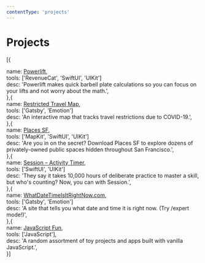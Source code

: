 ```yaml
---
contentType: 'projects'
---
```


<h1>Projects</h1>

[{</br>
  <div class="obj-content">
    name: 
      <a target="_blank" rel="noopener noreferrer" href="https://apps.apple.com/app/id1502056323">Powerlift</a>,<br />
    tools: 
      [<span class="green">'RevenueCat'</span>, <span class="green">'SwiftUI'</span>, <span class="green">'UIKit'</span>]</br>
    desc: 
      <span class="yellow">'Powerlift makes quick barbell plate calculations so you can focus on your lifts and not worry about the math.'</span>,</br>
  </div>
},{</br>
  <div class="obj-content">
    name: 
      <a target="_blank" rel="noopener noreferrer" href="https://restrictedtravelmap.com">Restricted Travel Map</a>,<br />
    tools: 
      [<span class="green">'Gatsby'</span>, <span class="green">'Emotion'</span>]</br>
    desc: 
      <span class="yellow">'An interactive map that tracks travel restrictions due to COVID-19.'</span>,</br>
  </div>
},{</br>
  <div class="obj-content">
    name: 
      <a target="_blank" rel="noopener noreferrer" href="https://apps.apple.com/us/app/places-san-francisco/id1497590988">Places SF</a>,<br />
    tools: 
      [<span class="green">'MapKit'</span>, <span class="green">'SwiftUI'</span>, <span class="green">'UIKit'</span>]</br>
    desc: 
      <span class="yellow">'Are you in on the secret? Download Places SF to explore dozens of privately-owned public spaces hidden throughout San Francisco.'</span>,</br>
  </div>
},{</br>
  <div class="obj-content">
    name: 
      <a target="_blank" rel="noopener noreferrer" href="https://apps.apple.com/us/app/session-activity-timer/id1493474157">Session – Activity Timer</a>,<br />
    tools: 
      [<span class="green">'SwiftUI'</span>, <span class="green">'UIKit'</span>]</br>
    desc: 
      <span class="yellow">'They say it takes 10,000 hours of deliberate practice to master a skill, but who's counting? Now, you can with Session.'</span>,</br>
  </div>
},{</br>
  <div class="obj-content">
    name: 
      <a target="_blank" rel="noopener noreferrer" href="https://whatdatetimeisitrightnow.com">WhatDateTimeIsItRightNow.com</a>,<br />
    tools: 
      [<span class="green">'Gatsby'</span>, <span class="green">'Emotion'</span>]</br>
    desc: 
      <span class="yellow">'A site that tells you what date and time it is right now. (Try /expert mode!)'</span>,</br>
  </div>
},{</br>
  <div class="obj-content">
    name: 
      <a target="_blank" rel="noopener noreferrer" href="https://yihwan.github.io/javascript-fun/">JavaScript Fun</a>,<br />
    tools: 
      [<span class="green">'JavaScript'</span>],</br>
    desc: 
      <span class="yellow">'A random assortment of toy projects and apps built with vanilla JavaScript.'</span>,</br>
  </div>
}]
